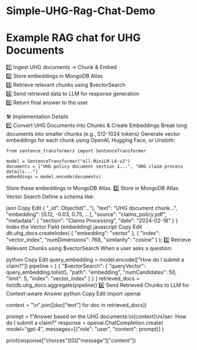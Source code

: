 # Simple-UHG-Rag-Chat-Demo
# Example RAG chat for UHG Documents 

1️⃣ Ingest UHG documents → Chunk & Embed <br>
2️⃣ Store embeddings in MongoDB Atlas <br>
3️⃣ Retrieve relevant chunks using $vectorSearch <br>
4️⃣ Send retrieved data to LLM for response generation <br>
5️⃣ Return final answer to the user <br>

🛠️ Implementation Details <br>
1️⃣ Convert UHG Documents into Chunks & Create Embeddings
Break long documents into smaller chunks (e.g., 512-1024 tokens)
Generate vector embeddings for each chunk using OpenAI, Hugging Face, or Unsloth:
```
from sentence_transformers import SentenceTransformer

model = SentenceTransformer("all-MiniLM-L6-v2")
documents = ["UHG policy document section 1...", "UHG claim process details..."]
embeddings = model.encode(documents)
```

Store these embeddings in MongoDB Atlas.
2️⃣ Store in MongoDB Atlas Vector Search
Define a schema like:

json
Copy
Edit
{
    "_id": ObjectId("..."),
    "text": "UHG document chunk...",
    "embedding": [0.12, -0.03, 0.75, ...],
    "source": "claims_policy.pdf",
    "metadata": {
        "section": "Claims Processing",
        "date": "2024-02-18"
    }
}
Index the Vector Field (embedding)
javascript
Copy
Edit
db.uhg_docs.createIndex(
    { "embedding": "vector" },
    { "index": "vector_index", "numDimensions": 768, "similarity": "cosine" }
);
3️⃣ Retrieve Relevant Chunks using $vectorSearch
When a user asks a question:

python
Copy
Edit
query_embedding = model.encode(["How do I submit a claim?"])
pipeline = [
    {
        "$vectorSearch": {
            "queryVector": query_embedding.tolist(),
            "path": "embedding",
            "numCandidates": 50,
            "limit": 5,
            "index": "vector_index"
        }
    }
]
retrieved_docs = list(db.uhg_docs.aggregate(pipeline))
4️⃣ Send Retrieved Chunks to LLM for Context-aware Answer
python
Copy
Edit
import openai

context = "\n".join([doc["text"] for doc in retrieved_docs])

prompt = f"Answer based on the UHG documents:\n{context}\nUser: How do I submit a claim?"
response = openai.ChatCompletion.create(
    model="gpt-4",
    messages=[{"role": "user", "content": prompt}]
)

print(response["choices"][0]["message"]["content"])

